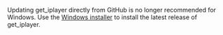 Updating get_iplayer directly from GitHub is no longer recommended for Windows.  Use the [Windows installer](/wiki/winsetup) to install the latest release of get_iplayer.